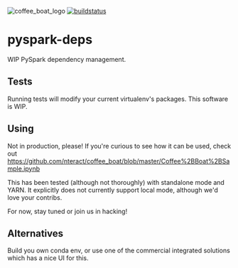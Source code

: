 ![coffee_boat_logo](https://raw.githubusercontent.com/nteract/coffee_boat/master/imgs/coffee-boat.png)
[![buildstatus](https://travis-ci.org/nteract/coffee_boat.svg?branch=master)](https://travis-ci.org/nteract/coffee_boat)

# pyspark-deps
WIP PySpark dependency management.

## Tests

Running tests will modify your current virtualenv's packages. This software is WIP.

## Using

Not in production, please! If you're curious to see how it can be used, check out https://github.com/nteract/coffee_boat/blob/master/Coffee%2BBoat%2BSample.ipynb

This has been tested (although not thoroughly) with standalone mode and YARN. It explicitly does not currently support local mode, although we'd love your contribs.

For now, stay tuned or join us in hacking!

## Alternatives

Build you own conda env, or use one of the commercial integrated solutions which has a nice UI for this.
